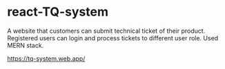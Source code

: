 # react-TQ-system
A website that customers can submit technical ticket of their product. Registered users can login and process tickets to different user role. Used MERN stack.		
	
https://tq-system.web.app/
